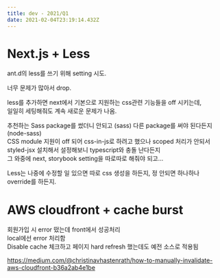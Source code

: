 ```yaml
---
title: dev - 2021/Q1
date: 2021-02-04T23:19:14.432Z
---
```


# Next.js + Less

ant.d의 less를 쓰기 위해 setting 시도.

너무 문제가 많아서 drop.

less를 추가하면 next에서 기본으로 지원하는 css관련 기능들을 off 시키는데,\
일일히 세팅해줘도 계속 새로운 문제가 나옴.

추천하는 Sass package를 썼더니 안되고 (sass) 다른 package를 써야 된다든지 (node-sass)\
CSS module 지원이 off 되어 css-in-js로 하려고 했으나 scoped 처리가 안되서 styled-jsx 설치해서 설정해보니 typescript와 충돌 난다든지\
그 와중에 next, storybook setting을 따로따로 해줘야 되고...

Less는 나중에 수정할 일 있으면 따로 css 생성을 하든지, 정 안되면 하나하나 override를 하든지.

# AWS cloudfront + cache burst

회원가입 시 error 떴는데 front에서 성공처리\
local에선 error 처리함\
Disable cache 체크하고 페이지 hard refresh 했는데도 예전 소스로 적용됨

https://medium.com/@christinavhastenrath/how-to-manually-invalidate-aws-cloudfront-b36a2ab4e1be

